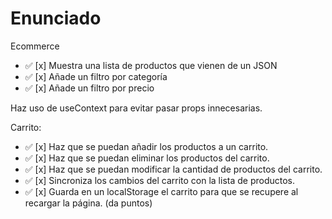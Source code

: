 # Enunciado

Ecommerce

- ✅ [x] Muestra una lista de productos que vienen de un JSON
- ✅ [x] Añade un filtro por categoría
- ✅ [x] Añade un filtro por precio

Haz uso de useContext para evitar pasar props innecesarias.

Carrito:

- ✅ [x] Haz que se puedan añadir los productos a un carrito.
- ✅ [x] Haz que se puedan eliminar los productos del carrito.
- ✅ [x] Haz que se puedan modificar la cantidad de productos del carrito.
- ✅ [x] Sincroniza los cambios del carrito con la lista de productos.
- ✅ [x] Guarda en un localStorage el carrito para que se recupere al recargar la página. (da puntos)


